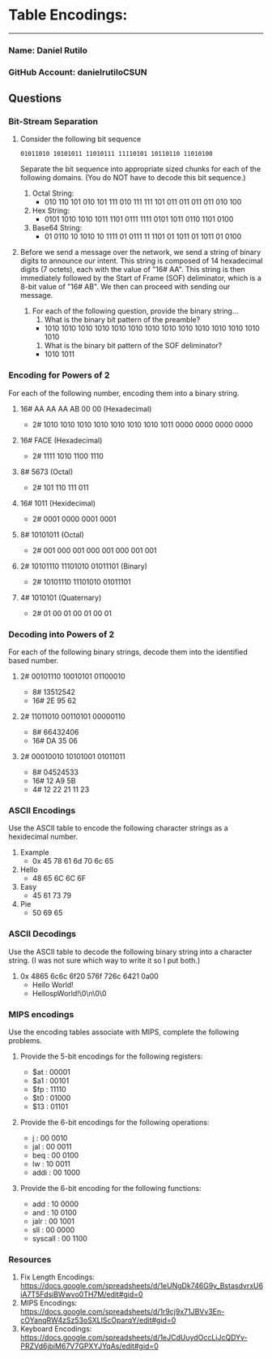 # Table Encodings:
---
### Name: Daniel Rutilo                               <!-- response -->
### GitHub Account: danielrutiloCSUN                  <!-- response -->

## Questions

### Bit-Stream Separation

1. Consider the following bit sequence
 
   ```
   01011010 10101011 11010111 11110101 10110110 11010100
   ```

   Separate the bit sequence into appropriate sized chunks for each of the following domains. (You do NOT have to decode this bit sequence.)

   1. Octal String:
      * 010 110 101 010 101 111 010 111 111 101 011 011 011 011 010 100        <!-- response -->
   1. Hex String:                                      
      * 0101 1010 1010 1011 1101 0111 1111 0101 1011 0110 1101 0100       <!-- response -->
   1. Base64 String:                                   
      * 01 0110 10 1010 10 1111 01 0111 11 1101 01 1011 01 1011 01 0100                 <!-- response -->


1. Before we send a message over the network, we send a string of binary digits to announce our intent.  This string is composed of 14 hexadecimal digits (7 octets), each with the value of "16# AA".  This string is then immediately followed by the Start of Frame (SOF) deliminator, which is a 8-bit value of "16# AB".  We then can proceed with sending our message.

   1. For each of the following question, provide the binary string...
      1. What is the binary bit pattern of the preamble?
        - 1010 1010 1010 1010 1010 1010 1010 1010 1010 1010 1010 1010 1010 1010        <!-- response -->
      1. What is the binary bit pattern of the SOF deliminator?
        - 1010 1011        <!-- response -->

### Encoding for Powers of 2
For each of the following number, encoding them into a binary string. 

  1. 16# AA AA AA AB 00 00  (Hexadecimal)
     - 2#  1010 1010 1010 1010 1010 1010 1010 1011 0000 0000 0000 0000

  1. 16# FACE (Hexadecimal)
     - 2# 1111 1010 1100 1110                       <!-- response -->

  1. 8# 5673 (Octal)
     - 2# 101 110 111 011                           <!-- response -->

  1. 16# 1011 (Hexidecimal)
     - 2# 0001 0000 0001 0001                       <!-- response -->

  1. 8# 10101011 (Octal)
     - 2# 001 000 001 000 001 000 001 001           <!-- response -->
 
  1. 2# 10101110 11101010 01011101  (Binary)
     - 2# 10101110 11101010 01011101                <!-- response -->

  1. 4# 1010101 (Quaternary)
     - 2# 01 00 01 00 01 00 01                      <!-- response -->

  <!-- Did the Professor talk about base 4?  No, but you should be able to solve it anyways! -->

### Decoding into Powers of 2
For each of the following binary strings, decode them into the identified based number.

  1. 2#  00101110 10010101 01100010
     - 8# 13512542                                       <!-- response -->
     - 16# 2E 95 62                                      <!-- response -->

  1. 2#  11011010 00110101 00000110
     - 8# 66432406                                       <!-- response -->
     - 16# DA 35 06                                      <!-- response -->

  1. 2#  00010010 10101001 01011011
     - 8# 04524533                                       <!-- response -->
     - 16# 12 A9 5B                                      <!-- response -->
     - 4#  12 22 21 11 23                                   <!-- response -->

### ASCII Encodings
Use the ASCII table to encode the following character strings as a hexidecimal number.

  1. Example
     - 0x 45 78 61 6d 70 6c 65
  1. Hello
     - 48 65 6C 6C 6F                                          <!-- response -->
  1. Easy
     - 45 61 73 79                                         <!-- response -->
  1. Pie
     - 50 69 65                                          <!-- response -->

### ASCII Decodings
Use the ASCII table to decode the following binary string into a character string.
(I was not sure which way to write it so I put both.)
  1. 0x 4865 6c6c 6f20 576f 726c 6421 0a00
     - Hello World!                                        <!-- response -->
     - HellospWorld!\0\n\0\0                             <!-- response -->
     

###  MIPS encodings
Use the encoding tables associate with MIPS, complete the following problems.

  1. Provide the 5-bit encodings for the following registers:
     - $at : 00001    <!-- response -->
     - $a1 : 00101         <!-- response -->
     - $fp : 11110         <!-- response -->
     - $t0 : 01000         <!-- response -->
     - $13 : 01101         <!-- response -->

  1. Provide the 6-bit encodings for the following operations:
     - j :     00 0010          <!-- response -->
     - jal :   00 0011         <!-- response -->
     - beq :   00 0100        <!-- response -->
     - lw :    10 0011        <!-- response -->
     - addi :  00 1000        <!-- response -->
 
  1. Provide the 6-bit encoding for the following functions:
     - add :      10 0000         <!-- response -->
     - and :      10 0100         <!-- response -->
     - jalr :     00 1001       <!-- response -->
     - sll :      00 0000        <!-- response -->
     - syscall :  00 1100     <!-- response -->
   

### Resources
  1. Fix Length Encodings: https://docs.google.com/spreadsheets/d/1eUNgDk746G9y_BstasdvrxU6iA7T5FdsiBWwvo0TH7M/edit#gid=0
  1. MIPS Encodings: https://docs.google.com/spreadsheets/d/1r9cj9x71JBVv3En-cOYanqRW4zSz53oSXLlScOparqY/edit#gid=0
  1. Keyboard Encodings: https://docs.google.com/spreadsheets/d/1eJCdUuydOccLiJcQDYv-PRZVd6jbiM67V7GPXYJYqAs/edit#gid=0
